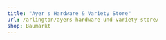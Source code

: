 ```yaml
---
title: "Ayer's Hardware & Variety Store"
url: /arlington/ayers-hardware-und-variety-store/
shop: Baumarkt
---
```

